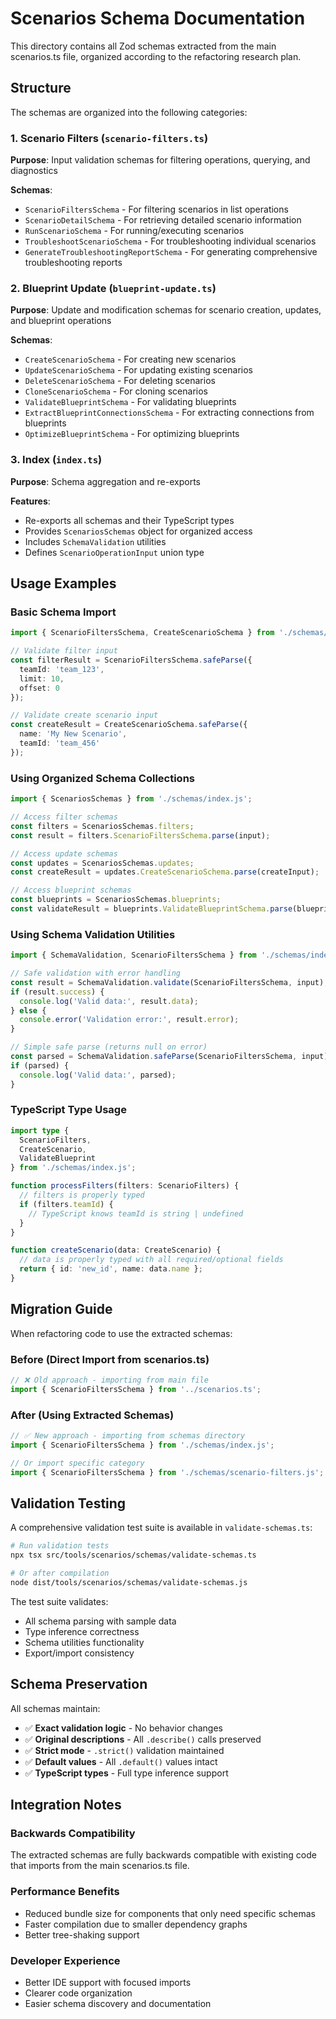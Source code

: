 # Scenarios Schema Documentation

This directory contains all Zod schemas extracted from the main scenarios.ts file, organized according to the refactoring research plan.

## Structure

The schemas are organized into the following categories:

### 1. Scenario Filters (`scenario-filters.ts`)
**Purpose**: Input validation schemas for filtering operations, querying, and diagnostics

**Schemas**:
- `ScenarioFiltersSchema` - For filtering scenarios in list operations
- `ScenarioDetailSchema` - For retrieving detailed scenario information
- `RunScenarioSchema` - For running/executing scenarios
- `TroubleshootScenarioSchema` - For troubleshooting individual scenarios
- `GenerateTroubleshootingReportSchema` - For generating comprehensive troubleshooting reports

### 2. Blueprint Update (`blueprint-update.ts`)
**Purpose**: Update and modification schemas for scenario creation, updates, and blueprint operations

**Schemas**:
- `CreateScenarioSchema` - For creating new scenarios
- `UpdateScenarioSchema` - For updating existing scenarios
- `DeleteScenarioSchema` - For deleting scenarios
- `CloneScenarioSchema` - For cloning scenarios
- `ValidateBlueprintSchema` - For validating blueprints
- `ExtractBlueprintConnectionsSchema` - For extracting connections from blueprints
- `OptimizeBlueprintSchema` - For optimizing blueprints

### 3. Index (`index.ts`)
**Purpose**: Schema aggregation and re-exports

**Features**:
- Re-exports all schemas and their TypeScript types
- Provides `ScenariosSchemas` object for organized access
- Includes `SchemaValidation` utilities
- Defines `ScenarioOperationInput` union type

## Usage Examples

### Basic Schema Import

```typescript
import { ScenarioFiltersSchema, CreateScenarioSchema } from './schemas/index.js';

// Validate filter input
const filterResult = ScenarioFiltersSchema.safeParse({
  teamId: 'team_123',
  limit: 10,
  offset: 0
});

// Validate create scenario input
const createResult = CreateScenarioSchema.safeParse({
  name: 'My New Scenario',
  teamId: 'team_456'
});
```

### Using Organized Schema Collections

```typescript
import { ScenariosSchemas } from './schemas/index.js';

// Access filter schemas
const filters = ScenariosSchemas.filters;
const result = filters.ScenarioFiltersSchema.parse(input);

// Access update schemas
const updates = ScenariosSchemas.updates;
const createResult = updates.CreateScenarioSchema.parse(createInput);

// Access blueprint schemas
const blueprints = ScenariosSchemas.blueprints;
const validateResult = blueprints.ValidateBlueprintSchema.parse(blueprintInput);
```

### Using Schema Validation Utilities

```typescript
import { SchemaValidation, ScenarioFiltersSchema } from './schemas/index.js';

// Safe validation with error handling
const result = SchemaValidation.validate(ScenarioFiltersSchema, input);
if (result.success) {
  console.log('Valid data:', result.data);
} else {
  console.error('Validation error:', result.error);
}

// Simple safe parse (returns null on error)
const parsed = SchemaValidation.safeParse(ScenarioFiltersSchema, input);
if (parsed) {
  console.log('Valid data:', parsed);
}
```

### TypeScript Type Usage

```typescript
import type { 
  ScenarioFilters, 
  CreateScenario, 
  ValidateBlueprint 
} from './schemas/index.js';

function processFilters(filters: ScenarioFilters) {
  // filters is properly typed
  if (filters.teamId) {
    // TypeScript knows teamId is string | undefined
  }
}

function createScenario(data: CreateScenario) {
  // data is properly typed with all required/optional fields
  return { id: 'new_id', name: data.name };
}
```

## Migration Guide

When refactoring code to use the extracted schemas:

### Before (Direct Import from scenarios.ts)
```typescript
// ❌ Old approach - importing from main file
import { ScenarioFiltersSchema } from '../scenarios.ts';
```

### After (Using Extracted Schemas)
```typescript
// ✅ New approach - importing from schemas directory
import { ScenarioFiltersSchema } from './schemas/index.js';

// Or import specific category
import { ScenarioFiltersSchema } from './schemas/scenario-filters.js';
```

## Validation Testing

A comprehensive validation test suite is available in `validate-schemas.ts`:

```bash
# Run validation tests
npx tsx src/tools/scenarios/schemas/validate-schemas.ts

# Or after compilation
node dist/tools/scenarios/schemas/validate-schemas.js
```

The test suite validates:
- All schema parsing with sample data
- Type inference correctness
- Schema utilities functionality
- Export/import consistency

## Schema Preservation

All schemas maintain:
- ✅ **Exact validation logic** - No behavior changes
- ✅ **Original descriptions** - All `.describe()` calls preserved
- ✅ **Strict mode** - `.strict()` validation maintained
- ✅ **Default values** - All `.default()` values intact
- ✅ **TypeScript types** - Full type inference support

## Integration Notes

### Backwards Compatibility
The extracted schemas are fully backwards compatible with existing code that imports from the main scenarios.ts file.

### Performance Benefits
- Reduced bundle size for components that only need specific schemas
- Faster compilation due to smaller dependency graphs
- Better tree-shaking support

### Developer Experience
- Better IDE support with focused imports
- Clearer code organization
- Easier schema discovery and documentation
